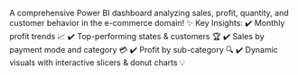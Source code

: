  A comprehensive Power BI dashboard analyzing sales, profit, quantity, and customer behavior in the e-commerce domain!
✨ Key Insights:
 ✔️ Monthly profit trends 📈
 ✔️ Top-performing states & customers 🏆
 ✔️ Sales by payment mode and category 💳
 ✔️ Profit by sub-category 🔍
 ✔️ Dynamic visuals with interactive slicers & donut charts 💡
